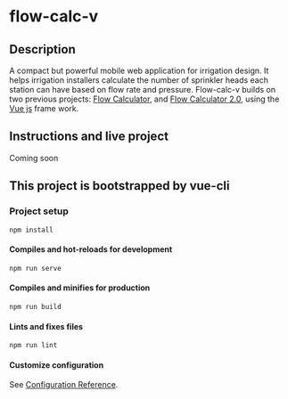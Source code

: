 # flow-calc-v

## Description
A compact but powerful mobile web application for irrigation design.  It helps irrigation installers calculate the number of sprinkler heads each station can have based on flow rate and pressure.  Flow-calc-v builds on two previous projects: [Flow Calculator](https://github.com/ozmos/flow-calculator), and [Flow Calculator 2.0](https://github.com/ozmos/flow-calculator-2.0), using the [Vue js](https://vuejs.org/) frame work.  

## Instructions and live project
Coming soon

## This project is bootstrapped by vue-cli
### Project setup
```
npm install
```

#### Compiles and hot-reloads for development
```
npm run serve
```

#### Compiles and minifies for production
```
npm run build
```

#### Lints and fixes files
```
npm run lint
```

#### Customize configuration
See [Configuration Reference](https://cli.vuejs.org/config/).
